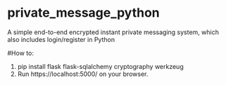# private_message_python
A simple end-to-end encrypted instant private messaging system, which also includes login/register in Python


#How to:
1. pip install flask flask-sqlalchemy cryptography werkzeug
2. Run https://localhost:5000/ on your browser. 
